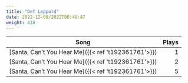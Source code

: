 ```yaml
---
title: "Def Leppard"
date: 2022-12-08/2022T06:49:47
weight: 418
---
```




 Song | Plays 
----- | -----:
[Santa, Can’t You Hear Me]({{< ref 't192361761'>}}) | 1
[Santa, Can’t You Hear Me]({{< ref 't192361761'>}}) | 2
[Santa, Can’t You Hear Me]({{< ref 't192361761'>}}) | 5
